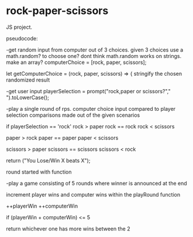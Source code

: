 # rock-paper-scissors

JS project.

pseudocode:

-get random input from computer out of 3 choices.
given 3 choices use a math.random? to choose one?
dont think math.random works on strings. make an array?
computerChoice = [rock, paper, scissors];

let getComputerChoice = (rock, paper, scissors) => {
stringify the chosen randomized result


-get user input
playerSelection = prompt("rock,paper or scissors?"," ").toLowerCase();

-play a single round of rps.
computer choice input compared to player selection
comparisons made out of the given scenarios 

if playerSelection == 'rock'
rock > paper
rock == rock
rock < scissors

paper > rock
paper == paper
paper < scissors

scissors > paper
scissors == scissors
scissors < rock

return ("You Lose/Win X beats X");


round started with function

-play a game consisting of 5 rounds where winner is announced at the end

increment player wins and computer wins within the playRound function

++playerWin ++computerWin

if (playerWin + computerWin) <= 5

return whichever one has more wins between the 2






